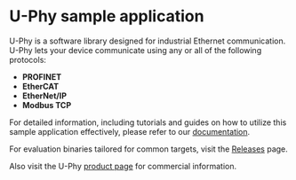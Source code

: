 # U-Phy sample application

U-Phy is a software library designed for industrial Ethernet
communication. U-Phy lets your device communicate using any or all of
the following protocols:

- **PROFINET**
- **EtherCAT**
- **EtherNet/IP**
- **Modbus TCP**

For detailed information, including tutorials and guides on how to
utilize this sample application effectively, please refer to our
[documentation](https://docs.rt-labs.com/u-phy).

For evaluation binaries tailored for common targets, visit the
[Releases](https://github.com/rtlabs-com/u-phy/releases) page.

Also visit the U-Phy [product page](https://rt-labs.com/u-phy) for
commercial information.
